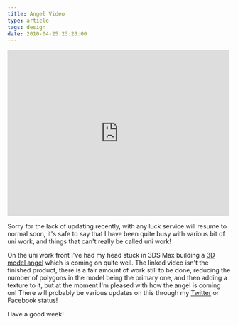 ```yaml
---
title: Angel Video
type: article
tags: design
date: 2010-04-25 23:20:00
---
```


<div class="embedWrapper">
<iframe src="https://player.vimeo.com/video/11217995" width="500" height="375" frameborder="0" webkitAllowFullScreen mozallowfullscreen allowFullScreen></iframe></div>

Sorry for the lack of updating recently, with any luck service will resume to normal soon, it's safe to say that I have been quite busy with various bit of uni work, and things that can't really be called uni work!

On the uni work front I've had my head stuck in 3DS Max building a <a href="https://vimeo.com/11217995" target="#null">3D model angel</a> which is coming on quite well. The linked video isn't the finished product, there is a fair amount of work still to be done, reducing the number of polygons in the model being the primary one, and then adding a texture to it, but at the moment I'm pleased with how the angel is coming on! There will probably be various updates on this through my <a href="https://www.twitter.com/jamesdoc">Twitter</a> or Facebook status!

Have a good week!
